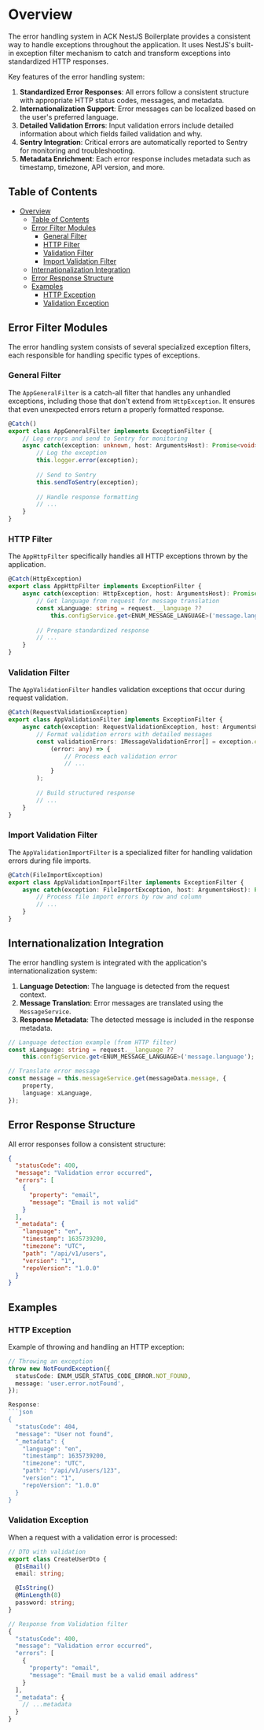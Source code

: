 # Overview

The error handling system in ACK NestJS Boilerplate provides a consistent way to handle exceptions throughout the application. It uses NestJS's built-in exception filter mechanism to catch and transform exceptions into standardized HTTP responses.

Key features of the error handling system:

1. **Standardized Error Responses**: All errors follow a consistent structure with appropriate HTTP status codes, messages, and metadata.
2. **Internationalization Support**: Error messages can be localized based on the user's preferred language.
3. **Detailed Validation Errors**: Input validation errors include detailed information about which fields failed validation and why.
4. **Sentry Integration**: Critical errors are automatically reported to Sentry for monitoring and troubleshooting.
5. **Metadata Enrichment**: Each error response includes metadata such as timestamp, timezone, API version, and more.

## Table of Contents
- [Overview](#overview)
  - [Table of Contents](#table-of-contents)
  - [Error Filter Modules](#error-filter-modules)
    - [General Filter](#general-filter)
    - [HTTP Filter](#http-filter)
    - [Validation Filter](#validation-filter)
    - [Import Validation Filter](#import-validation-filter)
  - [Internationalization Integration](#internationalization-integration)
  - [Error Response Structure](#error-response-structure)
  - [Examples](#examples)
    - [HTTP Exception](#http-exception)
    - [Validation Exception](#validation-exception)

## Error Filter Modules

The error handling system consists of several specialized exception filters, each responsible for handling specific types of exceptions.

### General Filter

The `AppGeneralFilter` is a catch-all filter that handles any unhandled exceptions, including those that don't extend from `HttpException`. It ensures that even unexpected errors return a properly formatted response.

```typescript
@Catch()
export class AppGeneralFilter implements ExceptionFilter {
    // Log errors and send to Sentry for monitoring
    async catch(exception: unknown, host: ArgumentsHost): Promise<void> {
        // Log the exception
        this.logger.error(exception);
        
        // Send to Sentry
        this.sendToSentry(exception);
        
        // Handle response formatting
        // ...
    }
}
```

### HTTP Filter

The `AppHttpFilter` specifically handles all HTTP exceptions thrown by the application.

```typescript
@Catch(HttpException)
export class AppHttpFilter implements ExceptionFilter {
    async catch(exception: HttpException, host: ArgumentsHost): Promise<void> {
        // Get language from request for message translation
        const xLanguage: string = request.__language ?? 
            this.configService.get<ENUM_MESSAGE_LANGUAGE>('message.language');
            
        // Prepare standardized response
        // ...
    }
}
```

### Validation Filter

The `AppValidationFilter` handles validation exceptions that occur during request validation.

```typescript
@Catch(RequestValidationException)
export class AppValidationFilter implements ExceptionFilter {
    async catch(exception: RequestValidationException, host: ArgumentsHost): Promise<void> {
        // Format validation errors with detailed messages
        const validationErrors: IMessageValidationError[] = exception.errors.map(
            (error: any) => {
                // Process each validation error
                // ...
            }
        );
        
        // Build structured response
        // ...
    }
}
```

### Import Validation Filter

The `AppValidationImportFilter` is a specialized filter for handling validation errors during file imports.

```typescript
@Catch(FileImportException)
export class AppValidationImportFilter implements ExceptionFilter {
    async catch(exception: FileImportException, host: ArgumentsHost): Promise<void> {
        // Process file import errors by row and column
        // ...
    }
}
```

## Internationalization Integration

The error handling system is integrated with the application's internationalization system:

1. **Language Detection**: The language is detected from the request context.
2. **Message Translation**: Error messages are translated using the `MessageService`.
3. **Response Metadata**: The detected message is included in the response metadata.

```typescript
// Language detection example (from HTTP filter)
const xLanguage: string = request.__language ?? 
    this.configService.get<ENUM_MESSAGE_LANGUAGE>('message.language');

// Translate error message
const message = this.messageService.get(messageData.message, {
    property,
    language: xLanguage,
});
```

## Error Response Structure

All error responses follow a consistent structure:

```json
{
  "statusCode": 400,
  "message": "Validation error occurred",
  "errors": [
    {
      "property": "email",
      "message": "Email is not valid"
    }
  ],
  "_metadata": {
    "language": "en",
    "timestamp": 1635739200,
    "timezone": "UTC",
    "path": "/api/v1/users",
    "version": "1",
    "repoVersion": "1.0.0"
  }
}
```

## Examples

### HTTP Exception

Example of throwing and handling an HTTP exception:

```typescript
// Throwing an exception
throw new NotFoundException({
  statusCode: ENUM_USER_STATUS_CODE_ERROR.NOT_FOUND,
  message: 'user.error.notFound',
});

Response:
```json
{
  "statusCode": 404,
  "message": "User not found",
  "_metadata": {
    "language": "en",
    "timestamp": 1635739200,
    "timezone": "UTC",
    "path": "/api/v1/users/123",
    "version": "1",
    "repoVersion": "1.0.0"
  }
}
```

### Validation Exception

When a request with a validation error is processed:

```typescript
// DTO with validation
export class CreateUserDto {
  @IsEmail()
  email: string;

  @IsString()
  @MinLength(8)
  password: string;
}

// Response from Validation filter
{
  "statusCode": 400,
  "message": "Validation error occurred",
  "errors": [
    {
      "property": "email",
      "message": "Email must be a valid email address"
    }
  ],
  "_metadata": {
    // ...metadata
  }
}
```
